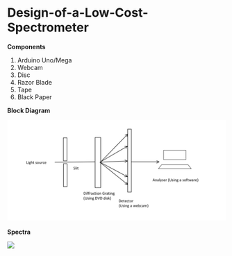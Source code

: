 # Design-of-a-Low-Cost-Spectrometer

**Components**
  1. Arduino Uno/Mega
  2. Webcam
  3. Disc
  4. Razor Blade
  5. Tape
  6. Black Paper
  


**Block Diagram**


![](Spectrometer_concept.png)




**Spectra**



![](Spectra.png)

